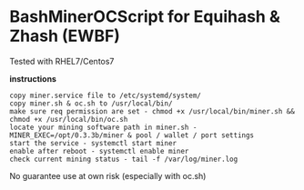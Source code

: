 # BashMinerOCScript for Equihash & Zhash (EWBF)

Tested with RHEL7/Centos7

**instructions**

    copy miner.service file to /etc/systemd/system/
    copy miner.sh & oc.sh to /usr/local/bin/
    make sure req permission are set - chmod +x /usr/local/bin/miner.sh && chmod +x /usr/local/bin/oc.sh
    locate your mining software path in miner.sh - MINER_EXEC=/opt/0.3.3b/miner & pool / wallet / port settings
    start the service - systemctl start miner
    enable after reboot - systemctl enable miner
    check current mining status - tail -f /var/log/miner.log

No guarantee use at own risk (especially with oc.sh)
